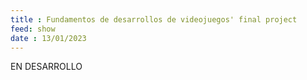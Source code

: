 ```yaml
---
title : Fundamentos de desarrollos de videojuegos' final project
feed: show
date : 13/01/2023
---
```


EN DESARROLLO

